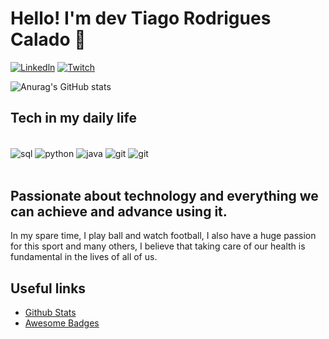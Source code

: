 # Hello! I'm dev Tiago Rodrigues Calado 👋

[![Linkedln](https://img.shields.io/badge/LinkedIn-0077B5?style=for-the-badge&logo=linkedin&logoColor=white)](https://www.linkedin.com/in/tiagorc/)
[![Twitch](https://img.shields.io/badge/Twitch-9146FF?style=for-the-badge&logo=twitch&logoColor=white)](https://www.twitch.tv/rodriguesnll)

![Anurag's GitHub stats](https://github-readme-stats.vercel.app/api?username=tiagrc&show_icons=true&theme=radical)

## Tech in my daily life

<div style="display: inline_block"><br/>
  <img align="center" alt="sql" src="https://img.shields.io/badge/MySQL-00000F?style=for-the-badge&logo=mysql&logoColor=white"/>
  <img align="center" alt="python" src="https://img.shields.io/badge/Python-14354C?style=for-the-badge&logo=python&logoColor=white"/>
  <img align="center" alt="java" src="https://img.shields.io/badge/Java-ED8B00?style=for-the-badge&logo=openjdk&logoColor=white"/>
  <img align="center" alt="git" src="https://img.shields.io/badge/GIT-E44C30?style=for-the-badge&logo=git&logoColor=white"/>
  <img align="center" alt="git" src="https://img.shields.io/badge/GitHub-100000?style=for-the-badge&logo=github&logoColor=white"/>
</div><br/>

## Passionate about technology and everything we can achieve and advance using it.

In my spare time, I play ball and watch football, I also have a huge passion for this sport and many others, I believe that taking care of our health is fundamental in the lives of all of us.

## Useful links
- [Github Stats](https://github.com/tiagrc/github-readme-stats)
- [Awesome Badges](https://dev.to/envoy_/150-badges-for-github-pnk)
